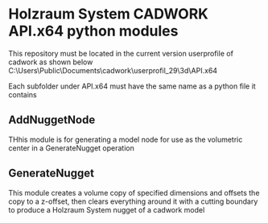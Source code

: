 # Holzraum System CADWORK API.x64 python modules 

This repository must be located in the current version userprofile of cadwork as shown below
C:\Users\Public\Documents\cadwork\userprofil_29\3d\API.x64

Each subfolder under API.x64 must have the same name as a python file it contains

## AddNuggetNode 
THhis module is for generating a model node for use as the volumetric center in a GenerateNugget operation

## GenerateNugget 
This module creates a volume copy of specified dimensions and offsets the copy to a z-offset, then clears everything around it with a cutting boundary to produce a Holzraum System nugget of a cadwork model

